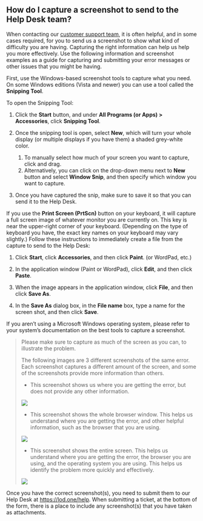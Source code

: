 ## How do I capture a screenshot to send to the Help Desk team?

When contacting our [customer support team](http://www.learnondemandsystems.com/customer-support/), it is often helpful, and in some cases required, for you to send us a screenshot to show what kind of difficulty you are having. Capturing the right information can help us help you more effectively. Use the following information and screenshot examples as a guide for capturing and submitting your error messages or other issues that you might be having.

First, use the Windows-based screenshot tools to capture what you need. On some Windows editions (Vista and newer) you can use a tool called the **Snipping Tool**.

To open the Snipping Tool:

1. Click the **Start** button, and under **All Programs (or Apps) > Accessories**, click **Snipping Tool**. 

1. Once the snipping tool is open, select **New**, which will turn your whole display (or multiple displays if you have them) a shaded grey-white color. 
     1. To manually select how much of your screen you want to capture, click and drag.  
     1. Alternatively, you can click on the drop-down menu next to **New** button and select **Window Snip**, and then specify which window you want to capture. 
1. Once you have captured the snip, make sure to save it so that you can send it to the Help Desk.

If you use the **Print Screen (PrtScn)** button on your keyboard, it will capture a full screen image of whatever monitor you are currently on. This key is near the upper-right corner of your keyboard. (Depending on the type of keyboard you have, the exact key names on your keyboard may vary slightly.) Follow these instructions to immediately create a file from the capture to send to the Help Desk:

1. Click **Start**, click **Accessories**, and then click **Paint**. (or WordPad, etc.)

1. In the application window (Paint or WordPad), click **Edit**, and then click **Paste**.

1. When the image appears in the application window, click **File**, and then click **Save As**.

1. In the **Save As** dialog box, in the **File name** box, type a name for the screen shot, and then click **Save**.

If you aren’t using a Microsoft Windows operating system, please refer to your system’s documentation on the best tools to capture a screenshot.

> Please make sure to capture as much of the screen as you can, to illustrate the problem.
>
>The following images are 3 different screenshots of the same error. Each screenshot captures a different amount of the screen, and some of the screenshots provide more information than others. 
>
> - This screenshot shows us where you are getting the error, but does not provide any other information. 
>
>![](../images/username-password-incorrect.png)
>
> - This screenshot shows the whole browser window. This helps us understand where you are getting the error, and other helpful information, such as the browser that you are using. 
>
>![](../imgages/whole-browser-screenshot.png)
>
> - This screenshot shows the entire screen. This helps us understand where you are getting the error, the browser you are using, and the operating system you are using. This helps us identify the problem more quickly and effectively. 
>
>![](../imgages/full-screen-screenshot.png)

Once you have the correct screenshot(s), you need to submit them to our Help Desk at https://lod.one/help. When submitting a ticket, at the bottom of the form, there is a place to include any screenshot(s) that you have taken as attachments.
